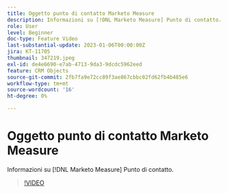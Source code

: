 ```yaml
---
title: Oggetto punto di contatto Marketo Measure
description: Informazioni su [!DNL Marketo Measure] Punto di contatto.
role: User
level: Beginner
doc-type: Feature Video
last-substantial-update: 2023-01-06T00:00:00Z
jira: KT-11705
thumbnail: 347219.jpeg
exl-id: de4e6690-e7ab-4713-9da3-9dcdc5962eed
feature: CRM Objects
source-git-commit: 2fb7fa9e72cc89f3ae867cbbc02fd62fb4b485e6
workflow-type: tm+mt
source-wordcount: '16'
ht-degree: 0%

---
```


# Oggetto punto di contatto Marketo Measure

Informazioni su [!DNL Marketo Measure] Punto di contatto.

>[!VIDEO](https://video.tv.adobe.com/v/347219/?quality=12&learn=on)
